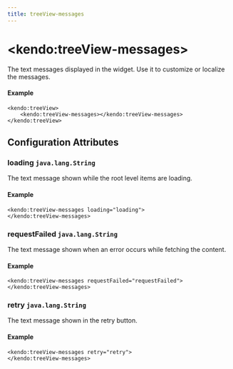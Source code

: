 ```yaml
---
title: treeView-messages
---
```


# \<kendo:treeView-messages\>

The text messages displayed in the widget. Use it to customize or localize the messages.

#### Example
    <kendo:treeView>
        <kendo:treeView-messages></kendo:treeView-messages>
    </kendo:treeView>

## Configuration Attributes

### loading `java.lang.String`

The text message shown while the root level items are loading.

#### Example
    <kendo:treeView-messages loading="loading">
    </kendo:treeView-messages>

### requestFailed `java.lang.String`

The text message shown when an error occurs while fetching the content.

#### Example
    <kendo:treeView-messages requestFailed="requestFailed">
    </kendo:treeView-messages>

### retry `java.lang.String`

The text message shown in the retry button.

#### Example
    <kendo:treeView-messages retry="retry">
    </kendo:treeView-messages>

